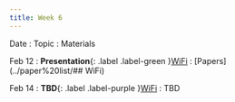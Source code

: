 ```yaml
---
title: Week 6
---
```


Date
: Topic
  : Materials

Feb 12
: **Presentation**{: .label .label-green }[WiFi](#)
  : [Papers](../paper%20list/## WiFi)

Feb 14
: **TBD**{: .label .label-purple }[WiFi](#)
  : TBD
